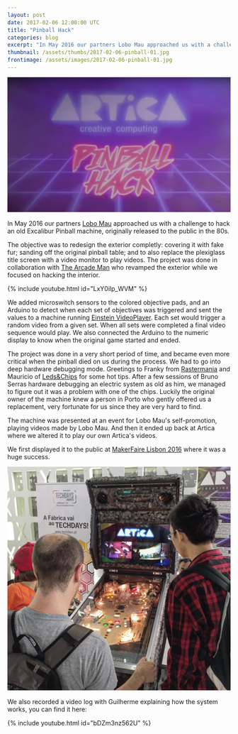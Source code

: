 ```yaml
---
layout: post
date: 2017-02-06 12:00:00 UTC
title: "Pinball Hack"
categories: blog
excerpt: "In May 2016 our partners Lobo Mau approached us with a challenge to hack an old Excalibur Pinball machine."
thumbnail: /assets/thumbs/2017-02-06-pinball-01.jpg
frontimage: /assets/images/2017-02-06-pinball-01.jpg
---
```


![](/assets/images/2017-02-06-pinball-01.jpg)

In May 2016 our partners [Lobo Mau][1] approached us with a challenge to hack an old Excalibur Pinball machine, originally released to the public in the 80s.

The objective was to redesign the exterior completly: covering it with fake fur; sanding off the original pinball table; and to also replace the plexiglass title screen with a video monitor to play videos. The project was done in collaboration with [The Arcade Man][3] who revamped the exterior while we focused on hacking the interior.

{% include youtube.html id="LxY0ilp_WVM" %}

We added microswitch sensors to the colored objective pads, and an Arduino to detect when each set of objectives was triggered and sent the values to a machine running [Einstein VideoPlayer][4]. Each set would trigger a random video from a given set. When all sets were completed a final video sequence would play. We also connected the Arduino to the numeric display to know when the original game started and ended.

The project was done in a very short period of time, and became even more critical when the pinball died on us during the process. We had to go into deep hardware debugging mode. Greetings to Franky from [Rastermania][5] and Mauricio of [Leds&Chips][6] for some hot tips. After a few sessions of Bruno Serras hardware debugging an electric system as old as him, we managed to figure out it was a problem with one of the chips. Luckily the original owner of the machine knew a person in Porto who gently offered us a replacement, very fortunate for us since they are very hard to find.

The machine was presented at an event for Lobo Mau's self-promotion, playing videos made by Lobo Mau. And then it ended up back at Artica where we altered it to play our own Artica's videos.

We first displayed it to the public at [MakerFaire Lisbon 2016][2] where it was a huge success.

![](/assets/images/2016-07-05-makerfaire-lisbon-02.jpg)

We also recorded a video log with Guilherme explaining how the system works, you can find it here:

{% include youtube.html id="bDZm3nz562U" %}

[1]: http://lobomau.pt/
[2]: http://artica.cc/blog/2016/07/05/makerfaire-lisbon.html
[3]: http://thearcademan.net/
[4]: http://artica.cc/products/einstein.html
[5]: http://www.rastermania.be
[6]: http://ledsandchips.com/
